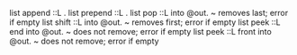 list append ::L <value>.
list prepend ::L <value>.
list pop ::L into @out. ~ removes last; error if empty
list shift ::L into @out. ~ removes first; error if empty
list peek ::L end into @out. ~ does not remove; error if empty
list peek ::L front into @out. ~ does not remove; error if empty
